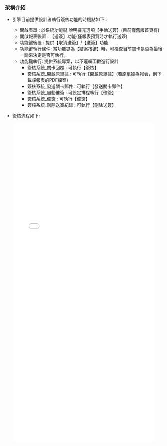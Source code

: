 ### <div id="introduction">架構介紹</div>

* 引擎目前提供設計者執行簽核功能的時機點如下 :
    * 開啟表單 : 於系統功能鍵.說明擴充選項【手動送簽】(目前僅舊版首頁有)
    * 開啟報表後置 : 【送簽】功能(僅報表預覽時才執行送簽)
    * 功能鍵後置 : 提供【取消送簽】/【送簽】功能
    * 功能鍵執行條件: 當功能鍵為【結案按鍵】時，可檢查目前關卡是否為最後一關來決定是否可執行。
    * 功能鍵執行: 提供系統專案，以下邏輯函數進行設計
        * 簽核系統_關卡回覆 : 可執行【簽核】
        * 簽核系統_開啟原單據 : 可執行【開啟原單據】(若原單據為報表，則下載該報表的PDF檔案)
        * 簽核系統_發送關卡郵件 : 可執行【發送關卡郵件】
        * 簽核系統_自動催簽 : 可設定排程執行【催簽】
        * 簽核系統_催簽 : 可執行【催簽】
        * 簽核系統_刪除送簽紀錄 : 可執行【刪除送簽】
    
* 簽核流程如下: 
    <iframe height=1020 width=95% src="{0}/attachment/signoff.html"  frameborder=0  allowfullscreen></iframe>